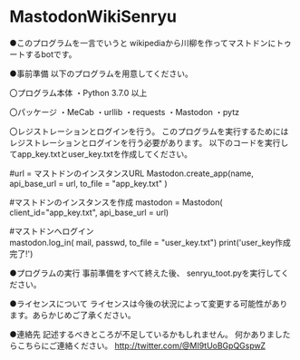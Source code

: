 # MastodonWikiSenryu

●このプログラムを一言でいうと
wikipediaから川柳を作ってマストドンにトゥートするbotです。

●事前準備
以下のプログラムを用意してください。

〇プログラム本体
・Python 3.7.0 以上

〇パッケージ
・MeCab
・urllib
・requests
・Mastodon
・pytz

〇レジストレーションとログインを行う。
このプログラムを実行するためにはレジストレーションとログインを行う必要があります。
以下のコードを実行してapp_key.txtとuser_key.txtを作成してください。

#url = マストドンのインスタンスURL
Mastodon.create_app(name,
    api_base_url = url,
    to_file = "app_key.txt"
)

#マストドンのインスタンスを作成
mastodon = Mastodon(
    client_id="app_key.txt",
    api_base_url = url)

#マストドンへログイン    
mastodon.log_in(
    mail,
    passwd,
    to_file = "user_key.txt")
print('user_key作成完了!')

●プログラムの実行
事前準備をすべて終えた後、
senryu_toot.pyを実行してください。

●ライセンスについて
ライセンスは今後の状況によって変更する可能性があります。あらかじめご了承ください。

●連絡先
記述するべきところが不足しているかもしれません。
何かありましたらこちらにご連絡ください。
http://twitter.com/@MI9tUoBGpQGspwZ